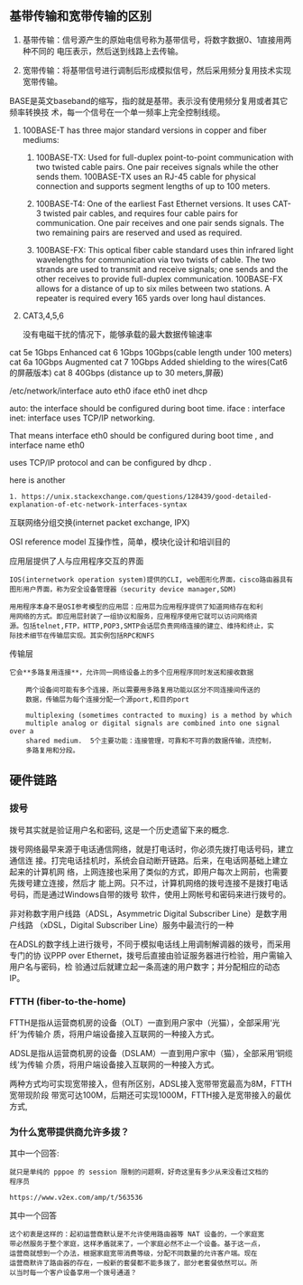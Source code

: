 ## 

## 基带传输和宽带传输的区别

1. 基带传输：信号源产生的原始电信号称为基带信号，将数字数据0、1直接用两种不同的
   电压表示，然后送到线路上去传输。

1. 宽带传输：将基带信号进行调制后形成模拟信号，然后采用频分复用技术实现宽带传输。

BASE是英文baseband的缩写，指的就是基带。表示没有使用频分复用或者其它频率转换技
术，每一个信号在一个单一频率上完全控制线缆。


1. 100BASE-T has three major standard versions in copper and fiber mediums:

    1. 100BASE-TX: Used for full-duplex point-to-point communication with two
       twisted cable pairs. One pair receives signals while the other sends
       them. 100BASE-TX uses an RJ-45 cable for physical connection and
       supports segment lengths of up to 100 meters.

    1. 100BASE-T4: One of the earliest Fast Ethernet versions. It uses CAT-3
       twisted pair cables, and requires four cable pairs for communication.
       One pair receives and one pair sends signals. The two remaining pairs
       are reserved and used as required.

    1. 100BASE-FX: This optical fiber cable standard uses thin infrared light
       wavelengths for communication via two twists of cable. The two strands
       are used to transmit and receive signals; one sends and the other
       receives to provide full-duplex communication. 100BASE-FX allows for a
       distance of up to six miles between two stations. A repeater is required
       every 165 yards over long haul distances.


1. CAT3,4,5,6

    没有电磁干扰的情况下，能够承载的最大数据传输速率

cat 5e      1Gbps       Enhanced
cat 6       1Gbps       10Gbps(cable length under 100 meters)
cat 6a      10Gbps      Augmented
cat 7       10Gbps      Added shielding to the wires(Cat6 的屏蔽版本)
cat 8       40Gbps      (distance up to 30 meters,屏蔽)


/etc/network/interface
auto eth0
iface eth0 inet dhcp

auto: the interface should be configured during boot time.
iface : interface
inet: interface uses TCP/IP networking.

That means interface eth0 should be configured during boot time , and interface
name eth0

uses TCP/IP protocol and can be configured by dhcp .

here is another 

    1. https://unix.stackexchange.com/questions/128439/good-detailed-explanation-of-etc-network-interfaces-syntax

互联网络分组交换(internet packet exchange, IPX)

OSI reference model 
    互操作性，简单，模块化设计和培训目的

应用层提供了人与应用程序交互的界面

    IOS(internetwork operation system)提供的CLI, web图形化界面，cisco路由器具有
    图形用户界面，称为安全设备管理器（security device manager,SDM)

    用用程序本身不是OSI参考模型的应用层：应用层为应用程序提供了知道网络存在和利
    用网络的方式。即应用层封装了一组协议和服务，应用程序使用它就可以访问网络资
    源。包括telnet,FTP，HTTP,POP3,SMTP会话层负责网络连接的建立、维持和终止，实
    际技术细节在传输层实现。其实例包括RPC和NFS

传输层

    它会**多路复用连接**，允许同一网络设备上的多个应用程序同时发送和接收数据

        两个设备间可能有多个连接，所以需要用多路复用功能以区分不同连接间传送的
        数据，传输层为每个连接分配一个源port,和目的port
        
        multiplexing (sometimes contracted to muxing) is a method by which
        multiple analog or digital signals are combined into one signal over a
        shared medium.  5个主要功能：连接管理，可靠和不可靠的数据传输，流控制，
        多路复用和分段。




## 硬件链路

### 拨号

拨号其实就是验证用户名和密码, 这是一个历史遗留下来的概念.

拨号网络最早来源于电话通信网络，就是打电话时，你必须先拨打电话号码，建立通信连
接。打完电话挂机时，系统会自动断开链路。后来，在电话网基础上建立起来的计算机网
络，上网连接也采用了类似的方式，即用户每次上网前，也需要先拨号建立连接，然后才
能上网。只不过，计算机网络的拨号连接不是拨打电话号码，而是通过Windows自带的拨号
软件，使用上网帐号和密码来进行拨号的。

非对称数字用户线路（ADSL，Asymmetric Digital Subscriber Line）是数字用户线路
（xDSL，Digital Subscriber Line）服务中最流行的一种

在ADSL的数字线上进行拨号，不同于模拟电话线上用调制解调器的拨号，而采用专门的协
议PPP over Ethernet，拨号后直接由验证服务器进行检验，用户需输入用户名与密码，检
验通过后就建立起一条高速的用户数字；并分配相应的动态IP。

### FTTH (fiber-to-the-home)

FTTH是指从运营商机房的设备（OLT）一直到用户家中（光猫），全部采用‘光纤’为传输介
质，将用户端设备接入互联网的一种接入方式。

ADSL是指从运营商机房的设备（DSLAM）一直到用户家中（猫），全部采用‘铜缆线’为传输
介质，将用户端设备接入互联网的一种接入方式。

两种方式均可实现宽带接入，但有所区别，ADSL接入宽带带宽最高为8M，FTTH宽带现阶段
带宽可达100M，后期还可实现1000M，FTTH接入是宽带接入的最优方式,


### 为什么宽带提供商允许多拨？

其中一个回答:

    就只是单纯的 pppoe 的 session 限制的问题啊，好奇这里有多少从来没看过文档的
    程序员

    https://www.v2ex.com/amp/t/563536

其中一个回答

    这个初衷是这样的：起初运营商默认是不允许使用路由器等 NAT 设备的，一个家庭宽
    带必然服务于整个家庭，这样矛盾就来了，一个家庭必然不止一个设备。基于这一点，
    运营商就想到一个办法，根据家庭宽带消费等级，分配不同数量的允许客户端。现在
    运营商默许了路由器的存在，一般新的套餐都不能多拨了，部分老套餐依然可以。所
    以当时每一个客户设备享用一个拨号通道？








